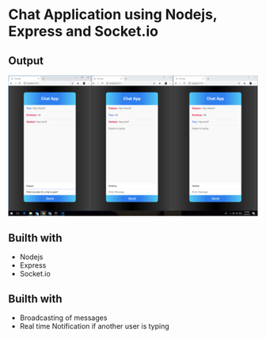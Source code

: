 # Chat Application using Nodejs, Express and Socket.io

## Output
![Output Image](https://github.com/kalyan555/Berkadia-Training/blob/master/Week4/Nodejs%20Socket%20Chat/output.png)

## Builth with
* Nodejs
* Express 
* Socket.io

## Builth with
* Broadcasting of messages
* Real time Notification if another user is typing

